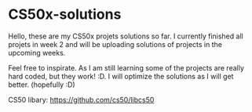 # CS50x-solutions

Hello, these are my CS50x projets solutions so far. I currently finished all projets in week 2 and will be uploading solutions of projects in the upcoming weeks.

Feel free to inspirate. As I am still learning some of the projects are really hard coded, but they work! :D. I will optimize the solutions as I will get better. (hopefully :D)

CS50 libary: https://github.com/cs50/libcs50
